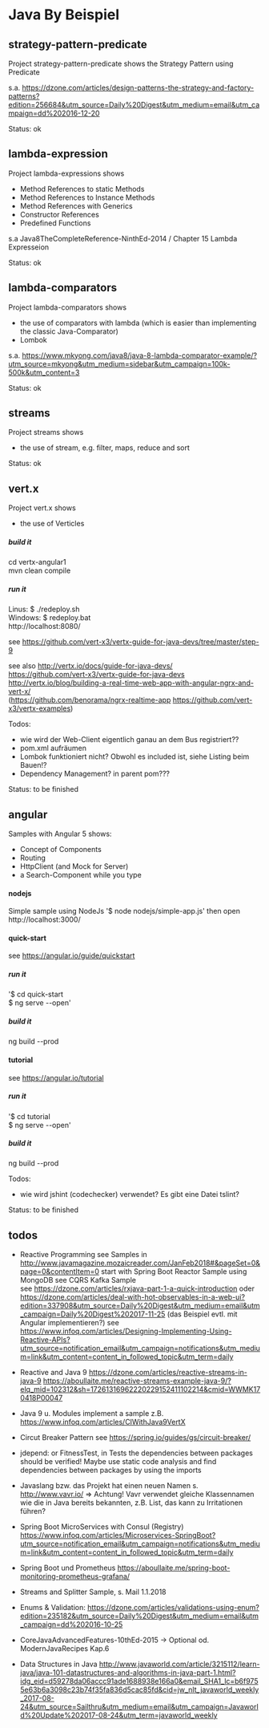 # Java By Beispiel


## strategy-pattern-predicate
Project strategy-pattern-predicate shows the Strategy Pattern using Predicate

s.a. https://dzone.com/articles/design-patterns-the-strategy-and-factory-patterns?edition=256684&utm_source=Daily%20Digest&utm_medium=email&utm_campaign=dd%202016-12-20

Status: ok


## lambda-expression
Project lambda-expressions shows
- Method References to static Methods
- Method References to Instance Methods
- Method References with Generics
- Constructor References
- Predefined Functions 

s.a Java8TheCompleteReference-NinthEd-2014 / Chapter 15 Lambda Expresseion

Status: ok


## lambda-comparators
Project lambda-comparators shows
- the use of comparators with lambda (which is easier than implementing the classic Java-Comparator)
- Lombok

s.a. https://www.mkyong.com/java8/java-8-lambda-comparator-example/?utm_source=mkyong&utm_medium=sidebar&utm_campaign=100k-500k&utm_content=3

Status: ok


## streams
Project streams shows
- the use of stream, e.g. filter, maps, reduce and sort

Status: ok


## vert.x
Project vert.x shows
- the use of Verticles

##### build it
cd vertx-angular1 \
mvn clean compile
##### run it
Linus: $ ./redeploy.sh \
Windows: $ redeploy.bat \
http://localhost:8080/

see https://github.com/vert-x3/vertx-guide-for-java-devs/tree/master/step-9

see also 
http://vertx.io/docs/guide-for-java-devs/ \
https://github.com/vert-x3/vertx-guide-for-java-devs \
http://vertx.io/blog/building-a-real-time-web-app-with-angular-ngrx-and-vert-x/ \
(https://github.com/benorama/ngrx-realtime-app https://github.com/vert-x3/vertx-examples)

Todos:
- wie wird der Web-Client eigentlich ganau an dem Bus registriert??
- pom.xml aufräumen
- Lombok funktioniert nicht? Obwohl es included ist, siehe Listing beim Bauen!?
- Dependency Management? in parent pom???

Status: to be finished 

## angular
Samples with Angular 5 shows:
- Concept of Components
- Routing
- HttpClient (and Mock for Server)
- a Search-Component while you type

#### nodejs
Simple sample using NodeJs
'$ node nodejs/simple-app.js'
then open http://localhost:3000/

#### quick-start
see https://angular.io/guide/quickstart
##### run it
'$ cd quick-start \
$ ng serve --open'
##### build it
ng build --prod

#### tutorial
see https://angular.io/tutorial
##### run it
'$ cd tutorial \
$ ng serve --open'
##### build it
ng build --prod

Todos:
- wie wird jshint (codechecker) verwendet? Es gibt eine Datei tslint?

Status: to be finished



## todos
- Reactive Programming
see Samples in http://www.javamagazine.mozaicreader.com/JanFeb2018#&pageSet=0&page=0&contentItem=0 
    start with Spring Boot Reactor Sample using MongoDB
    see CQRS Kafka Sample    
see https://dzone.com/articles/rxjava-part-1-a-quick-introduction 
oder https://dzone.com/articles/deal-with-hot-observables-in-a-web-ui?edition=337908&utm_source=Daily%20Digest&utm_medium=email&utm_campaign=Daily%20Digest%202017-11-25
(das Beispiel evtl. mit Angular implementieren?)
see https://www.infoq.com/articles/Designing-Implementing-Using-Reactive-APIs?utm_source=notification_email&utm_campaign=notifications&utm_medium=link&utm_content=content_in_followed_topic&utm_term=daily

- Reactive and Java 9
https://dzone.com/articles/reactive-streams-in-java-9
https://aboullaite.me/reactive-streams-example-java-9/?elq_mid=102312&sh=17261316962220229152411102214&cmid=WWMK170418P00047    

- Java 9 u. Modules
implement a sample z.B. https://www.infoq.com/articles/CIWithJava9VertX

- Circut Breaker Pattern see https://spring.io/guides/gs/circuit-breaker/

- jdepend: or FitnessTest, in Tests the dependencies between packages should be verified!
  Maybe use static code analysis and find dependencies between packages by using the imports
  
- Javaslang bzw. das Projekt hat einen neuen Namen s. http://www.vavr.io/
  => Achtung! Vavr verwendet gleiche Klassennamen wie die in Java bereits bekannten, z.B. List, das kann zu Irritationen führen? 

- Spring Boot MicroServices with Consul (Registry)
https://www.infoq.com/articles/Microservices-SpringBoot?utm_source=notification_email&utm_campaign=notifications&utm_medium=link&utm_content=content_in_followed_topic&utm_term=daily

- Spring Boot und Prometheus
https://aboullaite.me/spring-boot-monitoring-prometheus-grafana/

- Streams and Splitter Sample, s. Mail 1.1.2018

- Enums & Validation: https://dzone.com/articles/validations-using-enum?edition=235182&utm_source=Daily%20Digest&utm_medium=email&utm_campaign=dd%202016-10-25

- CoreJavaAdvancedFeatures-10thEd-2015 -> Optional od. ModernJavaRecipes Kap.6

- Data Structures in Java
http://www.javaworld.com/article/3215112/learn-java/java-101-datastructures-and-algorithms-in-java-part-1.html?idg_eid=d59278da06accc91ade1688938e166a0&email_SHA1_lc=b6f9755e63b6a3098c23b74f35fa836d5cac85fd&cid=jw_nlt_javaworld_weekly_2017-08-24&utm_source=Sailthru&utm_medium=email&utm_campaign=Javaworld%20Update%202017-08-24&utm_term=javaworld_weekly

